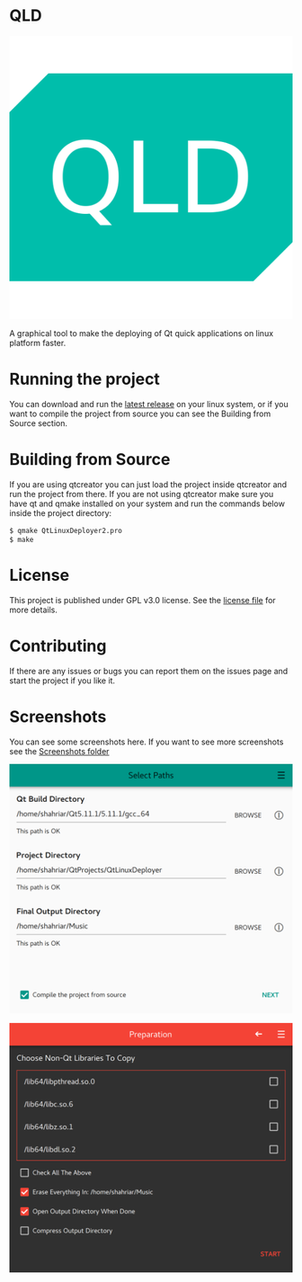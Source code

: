 # QLD
![Icon](icon.png)

A graphical tool to make the deploying of Qt quick applications on linux platform faster.

# Running the project
You can download and run the [latest release]() on your linux system, or if you want to compile the project from source you can see the Building from Source section.

# Building from Source
If you are using qtcreator you can just load the project inside qtcreator and run the project from there. If you are not using qtcreator make sure you have qt and qmake installed on your system and run the commands below inside the project directory:

``` shell
$ qmake QtLinuxDeployer2.pro
$ make
```

# License
This project is published under GPL v3.0 license. See the [license file](LICENSE) for more details.

# Contributing
If there are any issues or bugs you can report them on the issues page and start the project if you like it.

# Screenshots
You can see some screenshots here. If you want to see more screenshots see the [Screenshots folder](https://github.com/ShahriarSS/QLD/tree/master/Screenshots)

![screenshot1](Screenshots/screenshot1.png)

![screenshot2](Screenshots/screenshot7.png)
